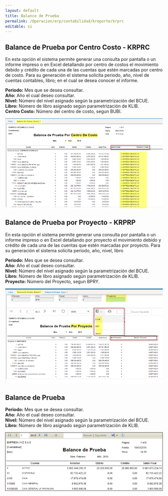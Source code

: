 ```yaml
---
layout: default
title: Balance de Prueba
permalink: /Operacion/erp/contabilidad/kreporte/krprc
editable: si
---
```


## Balance de Prueba por Centro Costo - KRPRC

En esta opción el sistema permite generar una consulta por pantalla o un informe impreso o en Excel detallando por centro de costos el movimiento debido y crédito de cada una de las cuentas que estén marcadas por centro de costo. Para su generación el sistema solicita periodo, año, nivel de cuentas contables, libro; en el cual se desea conocer el informe. 

**Periodo:** Mes que se desea consultar.  
**Año:** Año el cual deseo consultar.  
**Nivel:** Número del nivel asignado según la parametrización del BCUE.  
**Libro:** Número de libro asignado según parametrización de KLIB.  
**Centro Costo:** Número del centro de costo, segun BUBI.  

![](KRPRC2.png)

## Balance de Prueba por Proyecto - KRPRP

En esta opción el sistema permite generar una consulta por pantalla o un informe impreso o en Excel detallando por proyecto el movimiento debido y crédito de cada una de las cuentas que estén marcadas por proyecto. Para su generación el sistema solicita periodo, año, nivel, libro  

**Periodo:** Mes que se desea consultar.  
**Año:** Año el cual deseo consultar.  
**Nivel:** Número del nivel asignado según la parametrización del BCUE.  
**Libro:** Número de libro asignado según parametrización de KLIB.  
**Proyecto:** Número del Proyecto, segun BPRY.  

![](KRPRP.png)


## Balance de Prueba

**Periodo:** Mes que se desea consultar.  
**Año:** Año el cual deseo consultar.  
**Nivel:** Número del nivel asignado según la parametrización del BCUE.  
**Libro:** Número de libro asignado según parametrización de KLIB.  



![](KRPR2.png)




